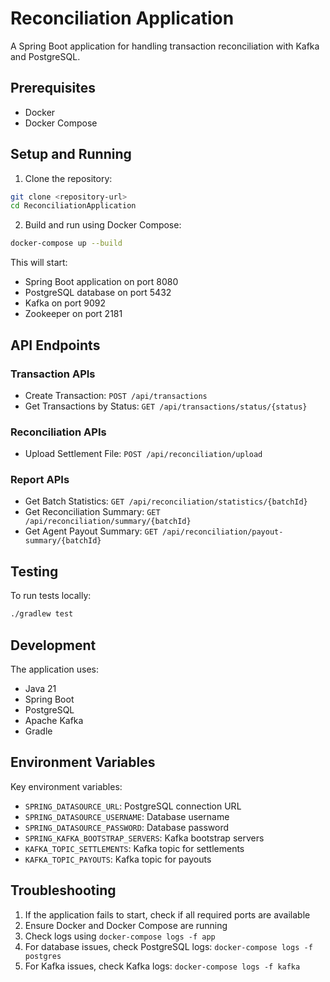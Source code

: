 # Reconciliation Application

A Spring Boot application for handling transaction reconciliation with Kafka and PostgreSQL.

## Prerequisites

- Docker
- Docker Compose

## Setup and Running

1. Clone the repository:
```bash
git clone <repository-url>
cd ReconciliationApplication
```

2. Build and run using Docker Compose:
```bash
docker-compose up --build
```

This will start:
- Spring Boot application on port 8080
- PostgreSQL database on port 5432
- Kafka on port 9092
- Zookeeper on port 2181

## API Endpoints

### Transaction APIs
- Create Transaction: `POST /api/transactions`
- Get Transactions by Status: `GET /api/transactions/status/{status}`

### Reconciliation APIs
- Upload Settlement File: `POST /api/reconciliation/upload`

### Report APIs
- Get Batch Statistics: `GET /api/reconciliation/statistics/{batchId}`
- Get Reconciliation Summary: `GET /api/reconciliation/summary/{batchId}`
- Get Agent Payout Summary: `GET /api/reconciliation/payout-summary/{batchId}`

## Testing

To run tests locally:
```bash
./gradlew test
```

## Development

The application uses:
- Java 21
- Spring Boot
- PostgreSQL
- Apache Kafka
- Gradle

## Environment Variables

Key environment variables:
- `SPRING_DATASOURCE_URL`: PostgreSQL connection URL
- `SPRING_DATASOURCE_USERNAME`: Database username
- `SPRING_DATASOURCE_PASSWORD`: Database password
- `SPRING_KAFKA_BOOTSTRAP_SERVERS`: Kafka bootstrap servers
- `KAFKA_TOPIC_SETTLEMENTS`: Kafka topic for settlements
- `KAFKA_TOPIC_PAYOUTS`: Kafka topic for payouts

## Troubleshooting

1. If the application fails to start, check if all required ports are available
2. Ensure Docker and Docker Compose are running
3. Check logs using `docker-compose logs -f app`
4. For database issues, check PostgreSQL logs: `docker-compose logs -f postgres`
5. For Kafka issues, check Kafka logs: `docker-compose logs -f kafka` 
